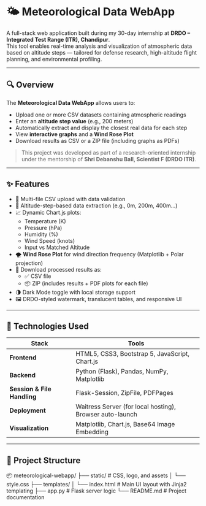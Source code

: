 # 🌤️ Meteorological Data WebApp

A full-stack web application built during my 30-day internship at **DRDO – Integrated Test Range (ITR), Chandipur**.  
This tool enables real-time analysis and visualization of atmospheric data based on altitude steps — tailored for defense research, high-altitude flight planning, and environmental profiling.

---

## 🔍 Overview

The **Meteorological Data WebApp** allows users to:

- Upload one or more CSV datasets containing atmospheric readings
- Enter an **altitude step value** (e.g., 200 meters)
- Automatically extract and display the closest real data for each step
- View **interactive graphs** and a **Wind Rose Plot**
- Download results as CSV or a ZIP file (including graphs as PDFs)

> This project was developed as part of a research-oriented internship under the mentorship of **Shri Debanshu Ball, Scientist F (DRDO ITR)**.

---

## ✨ Features

- 📂 Multi-file CSV upload with data validation
- 🧮 Altitude-step-based data extraction (e.g., 0m, 200m, 400m…)
- 📈 Dynamic Chart.js plots:
  - Temperature (K)
  - Pressure (hPa)
  - Humidity (%)
  - Wind Speed (knots)
  - Input vs Matched Altitude
- 🌪️ **Wind Rose Plot** for wind direction frequency (Matplotlib + Polar projection)
- 💾 Download processed results as:
  - ✅ CSV file
  - 📦 ZIP (includes results + PDF plots for each file)
- 🌗 Dark Mode toggle with local storage support
- 🖼️ DRDO-styled watermark, translucent tables, and responsive UI

---

## 🧠 Technologies Used

| Stack | Tools |
|-------|-------|
| **Frontend** | HTML5, CSS3, Bootstrap 5, JavaScript, Chart.js |
| **Backend** | Python (Flask), Pandas, NumPy, Matplotlib |
| **Session & File Handling** | Flask-Session, ZipFile, PDFPages |
| **Deployment** | Waitress Server (for local hosting), Browser auto-launch |
| **Visualization** | Matplotlib, Chart.js, Base64 Image Embedding |

---

## 📁 Project Structure
📦 meteorological-webapp/
├── static/ # CSS, logo, and assets
│ └── style.css
├── templates/
│ └── index.html # Main UI layout with Jinja2 templating
├── app.py # Flask server logic
└── README.md # Project documentation

